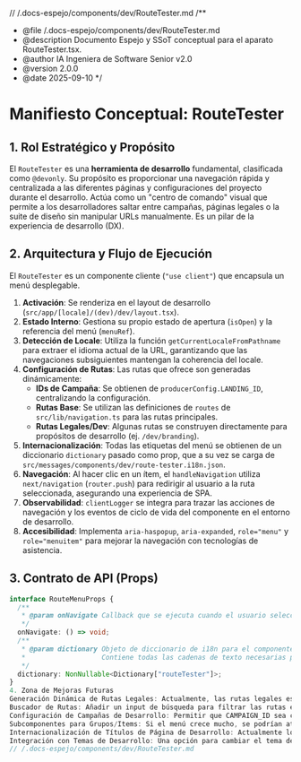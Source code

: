 // /.docs-espejo/components/dev/RouteTester.md
/**
 * @file /.docs-espejo/components/dev/RouteTester.md
 * @description Documento Espejo y SSoT conceptual para el aparato RouteTester.tsx.
 * @author IA Ingeniera de Software Senior v2.0
 * @version 2.0.0
 * @date 2025-09-10
 */
# Manifiesto Conceptual: RouteTester

## 1. Rol Estratégico y Propósito

El `RouteTester` es una **herramienta de desarrollo** fundamental, clasificada como `@devonly`. Su propósito es proporcionar una navegación rápida y centralizada a las diferentes páginas y configuraciones del proyecto durante el desarrollo. Actúa como un "centro de comando" visual que permite a los desarrolladores saltar entre campañas, páginas legales o la suite de diseño sin manipular URLs manualmente. Es un pilar de la experiencia de desarrollo (DX).

## 2. Arquitectura y Flujo de Ejecución

El `RouteTester` es un componente cliente (`"use client"`) que encapsula un menú desplegable.

1.  **Activación**: Se renderiza en el layout de desarrollo (`src/app/[locale]/(dev)/dev/layout.tsx`).
2.  **Estado Interno**: Gestiona su propio estado de apertura (`isOpen`) y la referencia del menú (`menuRef`).
3.  **Detección de Locale**: Utiliza la función `getCurrentLocaleFromPathname` para extraer el idioma actual de la URL, garantizando que las navegaciones subsiguientes mantengan la coherencia del locale.
4.  **Configuración de Rutas**: Las rutas que ofrece son generadas dinámicamente:
    *   **IDs de Campaña**: Se obtienen de `producerConfig.LANDING_ID`, centralizando la configuración.
    *   **Rutas Base**: Se utilizan las definiciones de `routes` de `src/lib/navigation.ts` para las rutas principales.
    *   **Rutas Legales/Dev**: Algunas rutas se construyen directamente para propósitos de desarrollo (ej. `/dev/branding`).
5.  **Internacionalización**: Todas las etiquetas del menú se obtienen de un diccionario `dictionary` pasado como prop, que a su vez se carga de `src/messages/components/dev/route-tester.i18n.json`.
6.  **Navegación**: Al hacer clic en un ítem, el `handleNavigation` utiliza `next/navigation` (`router.push`) para redirigir al usuario a la ruta seleccionada, asegurando una experiencia de SPA.
7.  **Observabilidad**: `clientLogger` se integra para trazar las acciones de navegación y los eventos de ciclo de vida del componente en el entorno de desarrollo.
8.  **Accesibilidad**: Implementa `aria-haspopup`, `aria-expanded`, `role="menu"` y `role="menuitem"` para mejorar la navegación con tecnologías de asistencia.

## 3. Contrato de API (Props)

```typescript
interface RouteMenuProps {
  /**
   * @param onNavigate Callback que se ejecuta cuando el usuario selecciona una ruta y se produce una navegación.
   */
  onNavigate: () => void;
  /**
   * @param dictionary Objeto de diccionario de i18n para el componente RouteTester.
   *                   Contiene todas las cadenas de texto necesarias para el menú.
   */
  dictionary: NonNullable<Dictionary["routeTester"]>;
}
4. Zona de Mejoras Futuras
Generación Dinámica de Rutas Legales: Actualmente, las rutas legales están hardcodeadas en devRoutes. Se debería crear un sistema para leerlas dinámicamente de navigation.ts o de un archivo de configuración de desarrollo.
Buscador de Rutas: Añadir un input de búsqueda para filtrar las rutas en el menú desplegable.
Configuración de Campañas de Desarrollo: Permitir que CAMPAIGN_ID sea configurable a través de un archivo de configuración de desarrollo o un selector en la UI, en lugar de depender directamente de producerConfig.LANDING_ID.
Subcomponentes para Grupos/Items: Si el menú crece mucho, se podrían atomizar RouteGroup y RouteItem en componentes React propios para mejorar la cohesión y reusabilidad interna.
Internacionalización de Títulos de Página de Desarrollo: Actualmente los títulos como "Dev Canvas" no están internacionalizados, sería buena idea incluirlos en route-tester.i18n.json y pasarlos como parte del diccionario.
Integración con Temas de Desarrollo: Una opción para cambiar el tema de la campaña directamente desde este menú, utilizando el CampaignThemeProvider.
// /.docs-espejo/components/dev/RouteTester.md